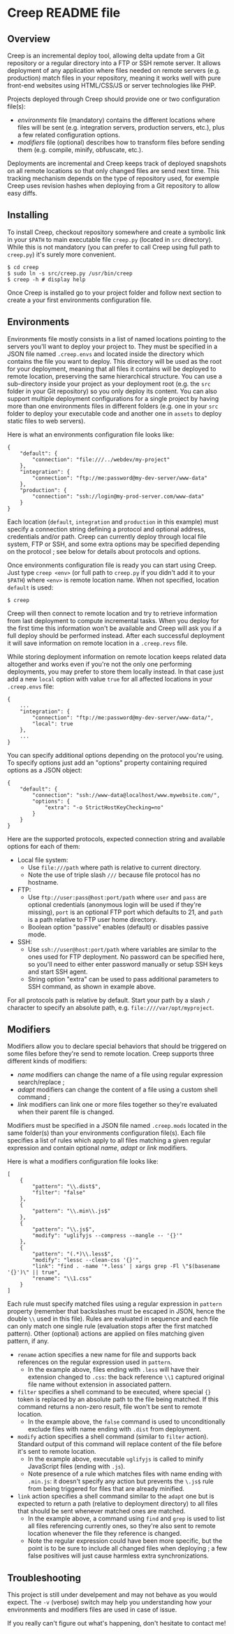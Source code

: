 Creep README file
=================

Overview
--------

Creep is an incremental deploy tool, allowing delta update from a Git
repository or a regular directory into a FTP or SSH remote server. It allows
deployment of any application where files needed on remote servers (e.g.
production) match files in your repository, meaning it works well with pure
front-end websites using HTML/CSS/JS or server technologies like PHP.

Projects deployed through Creep should provide one or two configuration file(s):

- _environments_ file (mandatory) contains the different locations where files
  will be sent (e.g. integration servers, production servers, etc.), plus a few
  related configuration options.
- _modifiers_ file (optional) describes how to transform files before sending
  them (e.g. compile, minify, obfuscate, etc.).

Deployments are incremental and Creep keeps track of deployed snapshots on
all remote locations so that only changed files are send next time. This
tracking mechanism depends on the type of repository used, for exemple Creep
uses revision hashes when deploying from a Git repository to allow easy diffs.

Installing
----------

To install Creep, checkout repository somewhere and create a symbolic link in
your `$PATH` to main executable file `creep.py` (located in `src` directory).
While this is not mandatory (you can prefer to call Creep using full path to
`creep.py`) it's surely more convenient.

    $ cd creep
    $ sudo ln -s src/creep.py /usr/bin/creep
    $ creep -h # display help

Once Creep is installed go to your project folder and follow next section to
create a your first environments configuration file.

Environments
------------

Environments file mostly consists in a list of named locations pointing to the
servers you'll want to deploy your project to. They must be specified in a JSON
file named `.creep.envs` and located inside the directory which contains the
file you want to deploy. This directory will be used as the root for your
deployment, meaning that all files it contains will be deployed to remote
location, preserving the same hierarchical structure. You can use a
sub-directory inside your project as your deployment root (e.g. the `src` folder
in your Git repository) so you only deploy its content. You can also support
multiple deployment configurations for a single project by having more than one
environments files in different folders (e.g. one in your `src` folder to deploy
your executable code and another one in `assets` to deploy static files to
web servers).

Here is what an environments configuration file looks like:

    {
        "default": {
            "connection": "file:///../webdev/my-project"
        },
        "integration": {
            "connection": "ftp://me:password@my-dev-server/www-data"
        },
        "production": {
            "connection": "ssh://login@my-prod-server.com/www-data"
        }
    }

Each location (`default`, `integration` and `production` in this example) must
specify a connection string defining a protocol and optional address,
credentials and/or path. Creep can currently deploy through local file system,
FTP or SSH, and some extra options may be specified depending on the protocol
; see below for details about protocols and options.

Once environments configuration file is ready you can start using Creep. Just
type `creep <env>` (or full path to `creep.py` if you didn't add it to your
`$PATH`) where `<env>` is remote location name. When not specified, location
`default` is used:

    $ creep

Creep will then connect to remote location and try to retrieve information from
last deployment to compute incremental tasks. When you deploy for the first time
this information won't be available and Creep will ask you if a full deploy
should be performed instead. After each successful deployment it will save
information on remote location in a `.creep.revs` file.

While storing deployment information on remote location keeps related data
altogether and works even if you're not the only one performing deployments,
you may prefer to store them locally instead. In that case just add a new
`local` option with value `true` for all affected locations in your
`.creep.envs` file:

    {
        ...
        "integration": {
            "connection": "ftp://me:password@my-dev-server/www-data/",
            "local": true
        },
        ...
    }

You can specify additional options depending on the protocol you're using. To
specify options just add an "options" property containing required options as a
JSON object:

    {
        "default": {
            "connection": "ssh://www-data@localhost/www.mywebsite.com/",
            "options": {
                "extra": "-o StrictHostKeyChecking=no"
            }
        }
    }

Here are the supported protocols, expected connection string and available
options for each of them:

- Local file system:
  - Use `file:///path` where path is relative to current directory.
  - Note the use of triple slash `///` because file protocol has no hostname.
- FTP:
  - Use `ftp://user:pass@host:port/path` where `user` and `pass` are optional
    credentials (anonymous login will be used if they're missing), `port` is an
    optional FTP port which defaults to 21, and `path` is a path relative to FTP
    user home directory.
  - Boolean option "passive" enables (default) or disables passive mode.
- SSH:
  - Use `ssh://user@host:port/path` where variables are similar to the ones used
    for FTP deployment. No password can be specified here, so you'll need to
    either enter password manually or setup SSH keys and start SSH agent.
  - String option "extra" can be used to pass additional parameters to SSH
    command, as shown in example above.

For all protocols path is relative by default. Start your path by a slash `/`
character to specify an absolute path, e.g. `file:////var/opt/myproject`. 

Modifiers
---------

Modifiers allow you to declare special behaviors that should be triggered on
some files before they're send to remote location. Creep supports three
different kinds of modifiers:

- _name_ modifiers can change the name of a file using regular expression
  search/replace ;
- _adapt_ modifiers can change the content of a file using a custom shell
  command ;
- _link_ modifiers can link one or more files together so they're evaluated
  when their parent file is changed.

Modifiers must be specified in a JSON file named `.creep.mods` located in the
same folder(s) than your environments configuration file(s). Each file specifies
a list of rules which apply to all files matching a given regular expression and
contain optional _name_, _adapt_ or _link_ modifiers.

Here is what a modifiers configuration file looks like:

    [
        {
            "pattern": "\\.dist$",
            "filter": "false"
        },
        {
            "pattern": "\\.min\\.js$"
        },
        {
            "pattern": "\\.js$",
            "modify": "uglifyjs --compress --mangle -- '{}'"
        },
        {
            "pattern": "(.*)\\.less$",
            "modify": "lessc --clean-css '{}'",
            "link": "find . -name '*.less' | xargs grep -Fl \"$(basename '{}')\" || true",
            "rename": "\\1.css"
        }
    ]

Each rule must specify matched files using a regular expression in `pattern`
property (remember that backslashes must be escaped in JSON, hence the double
`\\` used in this file). Rules are evaluated in sequence and each file can only
match one single rule (evaluation stops after the first matched pattern). Other
(optional) actions are applied on files matching given pattern, if any.

- `rename` action specifies a new name for file and supports back references on
  the regular expression used in `pattern`.
  - In the example above, files ending with `.less` will have their extension
    changed to `.css`: the back reference `\\1` captured original file name
    without extension in associated pattern.
- `filter` specifies a shell command to be executed, where special `{}` token is
  replaced by an absolute path to the file being matched. If this command
  returns a non-zero result, file won't be sent to remote location.
  - In the example above, the `false` command is used to unconditionally exclude
    files with name ending with `.dist` from deployment.
- `modify` action specifies a shell command (similar to `filter` action).
  Standard output of this command will replace content of the file before it's
  sent to remote location.
  - In the example above, executable `uglifyjs` is called to minify JavaScript
    files (ending with `.js`).
  - Note presence of a rule which matches files with name ending with `.min.js`:
    it doesn't specify any action but prevents the `\.js$` rule from being
    triggered for files that are already minified.
- `link` action specifies a shell command similar to the `adapt` one but is
  expected to return a path (relative to deployment directory) to all files that
  should be sent whenever matched ones are matched.
  - In the example above, a command using `find` and `grep` is used to list all
    files referencing currently ones, so they're also sent to remote location
    whenever the file they reference is changed.
  - Note the regular expression could have been more specific, but the point is
    to be sure to include all changed files when deploying ; a few false
    positives will just cause harmless extra synchronizations.

Troubleshooting
---------------

This project is still under develpement and may not behave as you would expect.
The `-v` (verbose) switch may help you understanding how your environments and
modifiers files are used in case of issue.

If you really can't figure out what's happening, don't hesitate to contact me!
